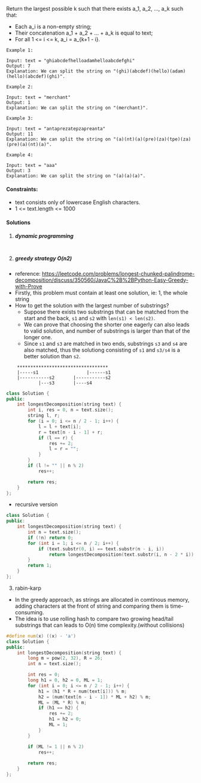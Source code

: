 Return the largest possible k such that there exists a_1, a_2, ..., a_k such that:

-    Each a_i is a non-empty string;
-    Their concatenation a_1 + a_2 + ... + a_k is equal to text;
-    For all 1 <= i <= k,  a_i = a_{k+1 - i}.

 

```
Example 1:

Input: text = "ghiabcdefhelloadamhelloabcdefghi"
Output: 7
Explanation: We can split the string on "(ghi)(abcdef)(hello)(adam)(hello)(abcdef)(ghi)".

Example 2:

Input: text = "merchant"
Output: 1
Explanation: We can split the string on "(merchant)".

Example 3:

Input: text = "antaprezatepzapreanta"
Output: 11
Explanation: We can split the string on "(a)(nt)(a)(pre)(za)(tpe)(za)(pre)(a)(nt)(a)".

Example 4:

Input: text = "aaa"
Output: 3
Explanation: We can split the string on "(a)(a)(a)".
```
 

#### Constraints:

-    text consists only of lowercase English characters.
-    1 <= text.length <= 1000


#### Solutions

1. ##### dynamic programming

```c++

```


2. ##### greedy strategy O(n2)

- reference: https://leetcode.com/problems/longest-chunked-palindrome-decomposition/discuss/350560/JavaC%2B%2BPython-Easy-Greedy-with-Prove
- Firstly, this problem must contain at least one solution, ie: 1, the whole string
- How to get the solution with the largest number of substrings?
    - Suppose there exists two substrings that can be matched from the start and the back, `s1` and `s2` with `len(s1) < len(s2)`.
    - We can prove that choosing the shorter one eagerly can also leads to valid solution, and number of substrings is larger than that of the longer one.
    - Since `s1` and `s3` are matched in two ends, substrings `s3` and `s4` are also matched, thus the solutiong consisting of `s1` and `s3/s4` is a better solution than `s2`.

```
    **********************************
    |-----s1                  |------s1
    |-----------s2       |-----------s2
            |---s3       |----s4
```

```c++
class Solution {
public:
    int longestDecomposition(string text) {
        int i, res = 0, n = text.size();
        string l, r;
        for (i = 0; i <= n / 2 - 1; i++) {
            l = l + text[i];
            r = text[n - i - 1] + r;
            if (l == r) {
                res += 2;
                l = r = "";
            }
        }
        if (l != "" || n % 2)
            res++;

        return res;
    }
};
```

- recursive version

```c++
class Solution {
public:
    int longestDecomposition(string text) {
        int n = text.size();
        if (!n) return 0;
        for (int i = 1; i <= n / 2; i++) {
            if (text.substr(0, i) == text.substr(n - i, i))
                return longestDecomposition(text.substr(i, n - 2 * i)) + 2;
        }
        return 1;
    }
};
```

3. rabin-karp

- In the greedy approach, as strings are allocated in comtinous memory, adding characters at the front of string and comparing them is time-consuming.
- The idea is to use rolling hash to compare two growing head/tail substrings that can leads to O(n) time complexity.(without collisions)

```c++
#define num(x) ((x) - 'a')
class Solution {
public:
    int longestDecomposition(string text) {
        long m = pow(2, 32), R = 26;
        int n = text.size();

        int res = 0;
        long h1 = 0, h2 = 0, ML = 1;
        for (int i = 0; i <= n / 2 - 1; i++) {
            h1 = (h1 * R + num(text[i])) % m;
            h2 = (num(text[n - i - 1]) * ML + h2) % m;
            ML = (ML * R) % m;
            if (h1 == h2) {
                res += 2;
                h1 = h2 = 0;
                ML = 1;
            }
        }

        if (ML != 1 || n % 2)
            res++;
        
        return res;
    }
};
```